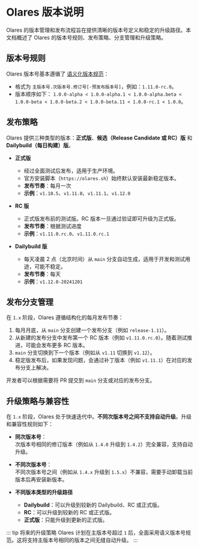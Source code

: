 # Olares 版本说明

Olares 的版本管理和发布流程旨在提供清晰的版本号定义和稳定的升级路径。本文档概述了 Olares 的版本号规则、发布策略、分支管理和升级策略。

## 版本号规则

Olares 版本号基本遵循了 [语义化版本规范](https://semver.org/lang/zh-CN/)：
- 格式为 `主版本号.次版本号.修订号[-预发布版本号]`，例如：`1.11.0-rc.0`。
- 版本顺序如下：
  `1.0.0-alpha < 1.0.0-alpha.1 < 1.0.0-alpha.beta < 1.0.0-beta < 1.0.0-beta.2 < 1.0.0-beta.11 < 1.0.0-rc.1 < 1.0.0`。

## 发布策略

Olares 提供三种类型的版本：**正式版**、**候选（Release Candidate 或 RC）版** 和 **Dailybuild（每日构建）版**。

- **正式版**
  - 经过全面测试后发布，适用于生产环境。
  - 官方安装脚本（`https://olares.sh`）始终默认安装最新稳定版本。
  - **发布节奏**：每月一次  
  - **示例**：`v1.10.5`、`v1.11.0`、`v1.11.1`、`v1.12.0`

- **RC 版**
  - 正式版发布前的测试版。RC 版本一旦通过验证即可升级为正式版。
  - **发布节奏**：根据测试进度  
  - **示例**：`v1.11.0.rc.0`、`v1.11.0.rc.1`

- **Dailybuild 版**
  - 每天凌晨 2 点（北京时间）从 `main` 分支自动生成，适用于开发和测试用途，可能不稳定。
  - **发布节奏**：每天  
  - **示例**：`v1.12.0-20241201`

## 发布分支管理

在 `1.x` 阶段，Olares 遵循结构化的每月发布节奏：

1. 每月月底，从 `main` 分支创建一个发布分支（例如 `release-1.11`）。
2. 从新建的发布分支中发布第一个 RC 版本（例如 `v1.11.0.rc.0`）。随着测试推进，可能会发布更多 RC 版本。
3. `main` 分支切换到下一个版本（例如从 `v1.11` 切换到 `v1.12`）。
4. 稳定版发布后，如果发现问题，会通过补丁版本（例如 `v1.11.1`）在对应的发布分支上解决。

开发者可以根据需要将 PR 提交到 `main` 分支或对应的发布分支。


## 升级策略与兼容性

在 `1.x` 阶段，Olares 处于快速迭代中。**不同次版本号之间不支持自动升级**。升级和兼容性规则如下：

- **同次版本号**：  
  次版本号相同的修订版本（例如从 `1.4.0` 升级到 `1.4.2`）完全兼容，支持自动升级。

- **不同次版本号**：  
  不同次版本号之间（例如从 `1.4.x` 升级到 `1.5.x`）不兼容，需要手动卸载当前版本后再安装新版本。

- **不同版本类型的升级路径**
  - **Dailybuild**：可以升级到较新的 Dailybuild、RC 或正式版。
  - **RC**：可以升级到较新的 RC 或正式版。
  - **正式版**：只能升级到更新的正式版。

::: tip 将来的升级策略
Olares 计划在主版本号超过 `1` 后，全面采用语义版本号规范。这将支持主版本号相同的版本之间无缝自动升级。
:::